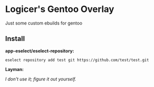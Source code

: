 # Logicer's Gentoo Overlay
Just some custom ebuilds for gentoo

## Install
**app-eselect/eselect-repository:**

```eselect repository add test git https://github.com/test/test.git```

**Layman:**

*I don't use it; figure it out yourself.*
